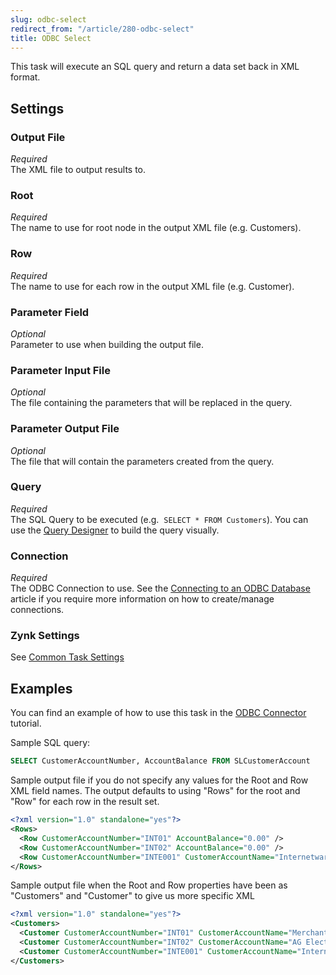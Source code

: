 ```yaml
---
slug: odbc-select
redirect_from: "/article/280-odbc-select"
title: ODBC Select
---
```

This task will execute an SQL query and return a data set back in XML format.

## Settings
### Output File
_Required_  
The XML file to output results to.

### Root
_Required_  
The name to use for root node in the output XML file (e.g. Customers).

### Row
_Required_  
The name to use for each row in the output XML file (e.g. Customer).

### Parameter Field
_Optional_  
Parameter to use when building the output file.

### Parameter Input File
_Optional_  
The file containing the parameters that will be replaced in the query.

### Parameter Output File
_Optional_  
The file that will contain the parameters created from the query.

### Query
_Required_  
The SQL Query to be executed (e.g. 	`SELECT * FROM Customers`).  You can use the [Query Designer](using-the-query-designer) to build the query visually.

### Connection
_Required_  
The ODBC Connection to use.  See the [Connecting to an ODBC Database](connecting-to-an-odbc-database) article if you require more information on how to create/manage connections.

### Zynk Settings
See [Common Task Settings](common-task-settings)

## Examples
You can find an example of how to use this task in the [ODBC Connector](odbc-connector) tutorial.

Sample SQL query:

```sql
SELECT CustomerAccountNumber, AccountBalance FROM SLCustomerAccount
```

Sample output file if you do not specify any values for the Root and Row XML field names. The output defaults to using "Rows" for the root and "Row" for each row in the result set.

```xml
<?xml version="1.0" standalone="yes"?>
<Rows>
  <Row CustomerAccountNumber="INT01" AccountBalance="0.00" />
  <Row CustomerAccountNumber="INT02" AccountBalance="0.00" />
  <Row CustomerAccountNumber="INTE001" CustomerAccountName="Internetware Limited" AccountBalance="0.00" CreditLimit="0.00"  />
</Rows>
```


Sample output file when the Root and Row properties have been as "Customers" and "Customer" to give us more specific XML

```xml
<?xml version="1.0" standalone="yes"?>
<Customers>
  <Customer CustomerAccountNumber="INT01" CustomerAccountName="Merchant Solutions plc" AccountBalance="0.00" CreditLimit="10000.00"  />
  <Customer CustomerAccountNumber="INT02" CustomerAccountName="AG Electronics Ltd"  AccountBalance="0.00" CreditLimit="10000.00"  />
  <Customer CustomerAccountNumber="INTE001" CustomerAccountName="Internetware Limited" AccountBalance="0.00" CreditLimit="0.00"  />
</Customers>
```